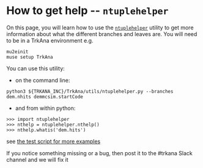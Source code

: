 # How to get help -- ```ntuplehelper```

On this page, you will learn how to use the [```ntuplehelper```](../../utils/ntuplehelper.py) utility to get more information about what the different branches and leaves are. You will need to be in a TrkAna environment e.g.

```
mu2einit
muse setup TrkAna
```

You can use this utility:

* on the command line:

```
python3 ${TRKANA_INC}/TrkAna/utils/ntuplehelper.py --branches dem.nhits demmcsim.startCode
```

* and from within python:

```
>>> import ntuplehelper
>>> nthelp = ntuplehelper.nthelp()
>>> nthelp.whatis('dem.hits')
```

see [the test script for more examples](../../utils/ntuplehelper-test.py)


If you notice something missing or a bug, then post it to the #trkana Slack channel and we will fix it
